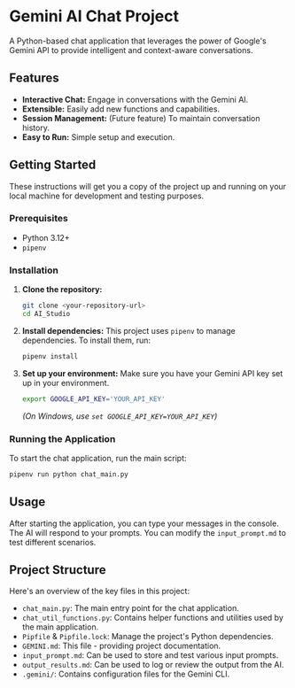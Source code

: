 # Gemini AI Chat Project

A Python-based chat application that leverages the power of Google's Gemini API to provide intelligent and context-aware conversations.

## Features

*   **Interactive Chat:** Engage in conversations with the Gemini AI.
*   **Extensible:** Easily add new functions and capabilities.
*   **Session Management:** (Future feature) To maintain conversation history.
*   **Easy to Run:** Simple setup and execution.

## Getting Started

These instructions will get you a copy of the project up and running on your local machine for development and testing purposes.

### Prerequisites

*   Python 3.12+
*   `pipenv`

### Installation

1.  **Clone the repository:**
    ```bash
    git clone <your-repository-url>
    cd AI_Studio
    ```

2.  **Install dependencies:**
    This project uses `pipenv` to manage dependencies. To install them, run:
    ```bash
    pipenv install
    ```

3.  **Set up your environment:**
    Make sure you have your Gemini API key set up in your environment.
    ```bash
    export GOOGLE_API_KEY='YOUR_API_KEY'
    ```
    *(On Windows, use `set GOOGLE_API_KEY=YOUR_API_KEY`)*

### Running the Application

To start the chat application, run the main script:

```bash
pipenv run python chat_main.py
```

## Usage

After starting the application, you can type your messages in the console. The AI will respond to your prompts. You can modify the `input_prompt.md` to test different scenarios.

## Project Structure

Here's an overview of the key files in this project:

*   `chat_main.py`: The main entry point for the chat application.
*   `chat_util_functions.py`: Contains helper functions and utilities used by the main application.
*   `Pipfile` & `Pipfile.lock`: Manage the project's Python dependencies.
*   `GEMINI.md`: This file - providing project documentation.
*   `input_prompt.md`: Can be used to store and test various input prompts.
*   `output_results.md`: Can be used to log or review the output from the AI.
*   `.gemini/`: Contains configuration files for the Gemini CLI.
